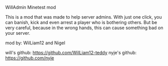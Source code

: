 WillAdmin Minetest mod

This is a mod that was made to help server admins. With just one click, you can banish, kick and even arrest a player who is bothering others.
But be very careful, because in the wrong hands, this can cause something bad on your server.

mod by: WilLiam12 and Nigel

will's github: https://github.com/WilLiam12-teddy
nyje's github: https://github.com/nyje
